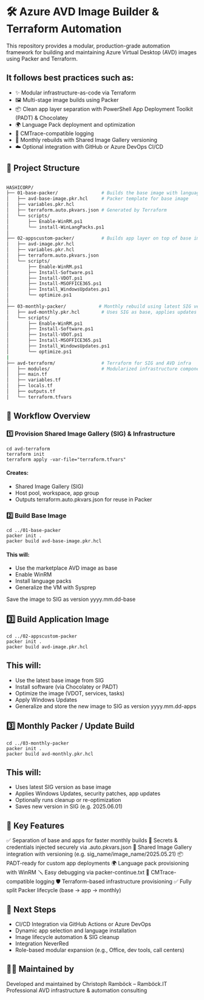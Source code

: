 # 🛠️ Azure AVD Image Builder & Terraform Automation
This repository provides a modular, production-grade automation framework for building and maintaining Azure Virtual Desktop (AVD) images using Packer and Terraform.

## It follows best practices such as:

- ✨ Modular infrastructure-as-code via Terraform
- 🖼️ Multi-stage image builds using Packer
- 📦 Clean app layer separation with PowerShell App Deployment Toolkit (PADT) & Chocolatey
- 🌍 Language Pack deployment and optimization
- 🧪 CMTrace-compatible logging
- 🔁 Monthly rebuilds with Shared Image Gallery versioning
- ☁️ Optional integration with GitHub or Azure DevOps CI/CD


## 📁 Project Structure

```bash

HASHICORP/
├── 01-base-packer/                # Builds the base image with language packs
│   ├── avd-base-image.pkr.hcl     # Packer template for base image
│   ├── variables.pkr.hcl
│   ├── terraform.auto.pkvars.json # Generated by Terraform
│   └── scripts/
│       ├── Enable-WinRM.ps1
│       └── install-WinLangPacks.ps1
│
├── 02-appscustom-packer/          # Builds app layer on top of base image
│   ├── avd-image.pkr.hcl
│   ├── variables.pkr.hcl
│   ├── terraform.auto.pkvars.json
│   └── scripts/
│       ├── Enable-WinRM.ps1
│       ├── Install-Software.ps1
│       ├── Install-VDOT.ps1
│       ├── Install-MSOFFICE365.ps1
│       ├── Install_WindowsUpdates.ps1
│       └── optimize.ps1
│
├── 03-monthly-packer/            # Monthly rebuild using latest SIG version
│   ├── avd-monthly.pkr.hcl        # Uses SIG as base, applies updates and republish
│   └── scripts/
│       ├── Enable-WinRM.ps1
│       ├── Install-Software.ps1
│       ├── Install-VDOT.ps1
│       ├── Install-MSOFFICE365.ps1
│       ├── Install_WindowsUpdates.ps1
│       └── optimize.ps1
|
├── avd-terraform/                 # Terraform for SIG and AVD infra
│   ├── modules/                   # Modularized infrastructure components
│   ├── main.tf
│   ├── variables.tf
│   ├── locals.tf
│   ├── outputs.tf
│   └── terraform.tfvars

```




## 🔄 Workflow Overview
### 1️⃣ Provision Shared Image Gallery (SIG) & Infrastructure

```cli
cd avd-terraform
terraform init
terraform apply -var-file="terraform.tfvars"
```
#### Creates:

- Shared Image Gallery (SIG)
- Host pool, workspace, app group
- Outputs terraform.auto.pkvars.json for reuse in Packer

### 2️⃣ Build Base Image

```cli
cd ../01-base-packer
packer init .
packer build avd-base-image.pkr.hcl
```
#### This will:
- Use the marketplace AVD image as base
- Enable WinRM
- Install language packs
- Generalize the VM with Sysprep

Save the image to SIG as version yyyy.mm.dd-base

## 3️⃣ Build Application Image
```cli
cd ../02-appscustom-packer
packer init .
packer build avd-image.pkr.hcl

```
## This will:
- Use the latest base image from SIG
- Install software (via Chocolatey or PADT)
- Optimize the image (VDOT, services, tasks)
- Apply Windows Updates
- Generalize and store the new image to SIG as version yyyy.mm.dd-apps

## 3️⃣ Monthly Packer / Update Build
```cli
cd ../03-monthly-packer
packer init .
packer build avd-monthly.pkr.hcl

```
## This will:
- Uses latest SIG version as base image
- Applies Windows Updates, security patches, app updates
- Optionally runs cleanup or re-optimization
- Saves new version in SIG (e.g. 2025.06.01)


## 🧰 Key Features
   ✅ Separation of base and apps for faster monthly builds
   🔐 Secrets & credentials injected securely via .auto.pkvars.json
   🧱 Shared Image Gallery integration with versioning (e.g. sig_name/image_name/2025.05.21)
   📦 PADT-ready for custom app deployments
   🌍 Language pack provisioning with WinRM
   🪛 Easy debugging via packer-continue.txt
   🧪 CMTrace-compatible logging
   🛡️ Terraform-based infrastructure provisioning
   ✅ Fully split Packer lifecycle (base → app → monthly)
  
## 🧩 Next Steps
 - CI/CD Integration via GitHub Actions or Azure DevOps
 - Dynamic app selection and language installation
 - Image lifecycle automation & SIG cleanup
 - Integration NeverRed 
 - Role-based modular expansion (e.g., Office, dev tools, call centers)

## 👨‍💻 Maintained by
Developed and maintained by Christoph Ramböck – Ramböck.IT
Professional AVD infrastructure & automation consulting
